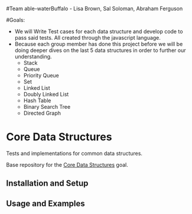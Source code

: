 #Team able-waterBuffalo -
Lisa Brown, Sal Soloman, Abraham Ferguson

#Goals:
- We will Write Test cases for each data structure and develop code to pass said tests.  All created through the javascript language.
- Because each group member has done this project before we will be doing deeper dives on the last 5 data structures in order to further our understanding.
  - Stack
  - Queue
  - Priority Queue
  - Set
  - Linked List
  - Doubly Linked List
  - Hash Table
  - Binary Search Tree
  - Directed Graph

# Core Data Structures

Tests and implementations for common data structures.

Base repository for the [Core Data Structures](https://github.com/GuildCrafts/web-development-js/issues/128) goal.

## Installation and Setup

## Usage and Examples
